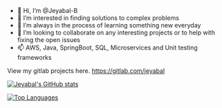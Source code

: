 - 👋 Hi, I’m @Jeyabal-B
- 👀 I’m interested in finding solutions to complex problems
- 🌱 I’m always in the process of learning something new everyday
- 💞️ I’m looking to collaborate on any interesting projects or to help with fixing the open issues
- 📫 AWS, Java, SpringBoot, SQL, Microservices and Unit testing frameworks

View my gitlab projects here.
https://gitlab.com/jeyabal

[![Jeyabal's GitHub stats](https://github-readme-stats.vercel.app/api?username=Jeyabal-B&show_icons=true&theme=dracula)](https://github.com/Jeyabal-B/github-readme-stats)

[![Top Languages](https://github-readme-stats.vercel.app/api/top-langs/?username=Jeyabal-B)](https://github.com/Jeyabal-B/github-readme-stats)

<!---
Jeyabal-B/Jeyabal-B is a ✨ special ✨ repository because its `README.md` (this file) appears on your GitHub profile.
You can click the Preview link to take a look at your changes.
--->
